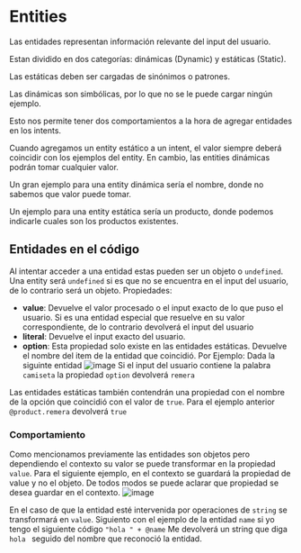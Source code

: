 # Entities
Las entidades representan información relevante del input del usuario.

Estan dividido en dos categorías: dinámicas (Dynamic) y estáticas (Static). 

Las estáticas deben ser cargadas de sinónimos o patrones.

Las dinámicas son simbólicas, por lo que no se le puede cargar ningún ejemplo.

Esto nos permite tener dos comportamientos a la hora de agregar entidades en los intents.

Cuando agregamos un entity estático a un intent, el valor siempre deberá coincidir con los ejemplos del entity. En cambio, las entities dinámicas podrán tomar cualquier valor.

Un gran ejemplo para una entity dinámica sería el nombre, donde no sabemos que valor puede tomar.

Un ejemplo para una entity estática sería un producto, donde podemos indicarle cuales son los productos existentes.

## Entidades en el código
Al intentar acceder a una entidad estas pueden ser un objeto o `undefined`. Una entity será `undefined` si es que no se encuentra en el input del usuario, de lo contrario será un objeto.
Propiedades:
 - **value**:  Devuelve el valor procesado o el input exacto de lo que puso el usuario. Si es una entidad especial que resuelve en su valor correspondiente, de lo contrario devolverá el input del usuario
 - **literal**: Devuelve el input exacto del usuario.
 - **option**: Esta propiedad solo existe en las entidades estáticas. Devuelve el nombre del item de la entidad que coincidió.
 Por Ejemplo: Dada la siguinte entidad ![image](https://user-images.githubusercontent.com/25674513/199063585-c3158218-2516-4e92-923c-c5a9f024b71f.png)
 Si el input del usuario contiene la palabra `camiseta` la propiedad `option` devolverá `remera`
 
 Las entidades estáticas también contendrán una propiedad con el nombre de la opción que coincidió con el valor de `true`.
 Para el ejemplo anterior `@product.remera` devolverá `true`
 
### Comportamiento
Como mencionamos previamente las entidades son objetos pero dependiendo el contexto su valor se puede transformar en la propiedad `value`.
Para el siguiente ejemplo, en el contexto se guardará la propiedad de value y no el objeto. De todos modos se puede aclarar que propiedad se desea guardar en el contexto.
![image](https://user-images.githubusercontent.com/25674513/199065867-1c84642c-2dc0-4f55-94fe-a947456b6360.png)
 
En el caso de que la entidad esté intervenida por operaciones de `string` se transformará en `value`.
Siguiento con el ejemplo de la entidad `name` si yo tengo el siguiente código `"hola " + @name` Me devolverá un string que diga `hola ` seguido del nombre que reconoció la entidad.
 
 
 

 
